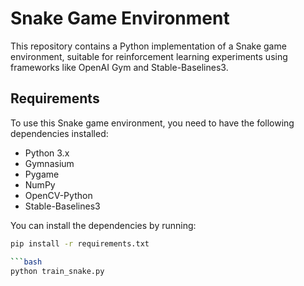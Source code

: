 # Snake Game Environment

This repository contains a Python implementation of a Snake game environment, suitable for reinforcement learning experiments using frameworks like OpenAI Gym and Stable-Baselines3.

## Requirements

To use this Snake game environment, you need to have the following dependencies installed:

- Python 3.x
- Gymnasium
- Pygame
- NumPy
- OpenCV-Python
- Stable-Baselines3

You can install the dependencies by running:
```bash
pip install -r requirements.txt

```bash
python train_snake.py
